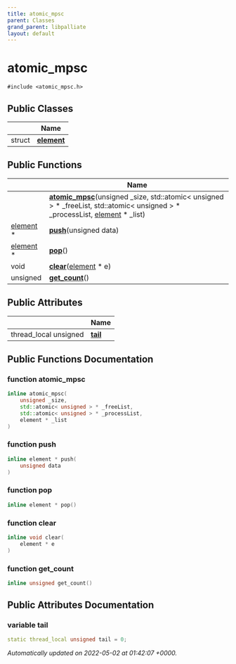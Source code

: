 ```yaml
---
title: atomic_mpsc
parent: Classes
grand_parent: libpalliate
layout: default
---
```


# atomic_mpsc






`#include <atomic_mpsc.h>`

## Public Classes

|                | Name           |
| -------------- | -------------- |
| struct | **[element](/libpalliate/generated/Classes/structatomic__mpsc_1_1element)**  |

## Public Functions

|                | Name           |
| -------------- | -------------- |
| | **[atomic_mpsc](/libpalliate/generated/Classes/classatomic__mpsc#function-atomic-mpsc)**(unsigned _size, std::atomic< unsigned > * _freeList, std::atomic< unsigned > * _processList, [element](/libpalliate/generated/Classes/structatomic__mpsc_1_1element) * _list) |
| [element](/libpalliate/generated/Classes/structatomic__mpsc_1_1element) * | **[push](/libpalliate/generated/Classes/classatomic__mpsc#function-push)**(unsigned data) |
| [element](/libpalliate/generated/Classes/structatomic__mpsc_1_1element) * | **[pop](/libpalliate/generated/Classes/classatomic__mpsc#function-pop)**() |
| void | **[clear](/libpalliate/generated/Classes/classatomic__mpsc#function-clear)**([element](/libpalliate/generated/Classes/structatomic__mpsc_1_1element) * e) |
| unsigned | **[get_count](/libpalliate/generated/Classes/classatomic__mpsc#function-get-count)**() |

## Public Attributes

|                | Name           |
| -------------- | -------------- |
| thread_local unsigned | **[tail](/libpalliate/generated/Classes/classatomic__mpsc#variable-tail)**  |

## Public Functions Documentation

### function atomic_mpsc

```cpp
inline atomic_mpsc(
    unsigned _size,
    std::atomic< unsigned > * _freeList,
    std::atomic< unsigned > * _processList,
    element * _list
)
```


### function push

```cpp
inline element * push(
    unsigned data
)
```


### function pop

```cpp
inline element * pop()
```


### function clear

```cpp
inline void clear(
    element * e
)
```


### function get_count

```cpp
inline unsigned get_count()
```


## Public Attributes Documentation

### variable tail

```cpp
static thread_local unsigned tail = 0;
```



_Automatically updated on 2022-05-02 at 01:42:07 +0000._